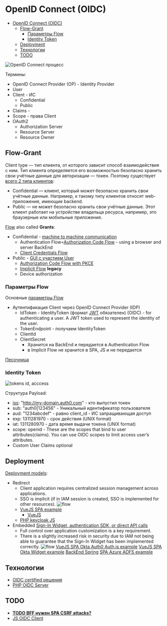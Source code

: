 # OpenID Connect (OIDC)

- [OpenID Connect (OIDC)](#openid-connect-oidc)
	- [Flow-Grant](#flow-grant)
		- [Параметры Flow](#параметры-flow)
		- [Identity Token](#identity-token)
	- [Deployment](#deployment)
	- [Технологии](#технологии)
	- [TODO](#todo)

![OpenID Сonnect процесс](https://habrastorage.org/r/w1560/getpro/habr/post_images/c13/afc/ee5/c13afcee5226ddb135df9836d3321b17.png)

Термины:

- OpenID Connect Provider (OP) - Identity Provider
- User
- Client - ИС
	- Confidential  
	- Public  
- Claims - 
- Scope - права Client
- OAuth2
	- Authorization Server
	- Resource Server
	- Resource Owner

## Flow-Grant

Client type — тип клиента, от которого зависит способ взаимодействия с ним. Тип клиента определяется его возможностью безопасно хранить свои учётные данные для авторизации — токен. Поэтому существует [всего 2 типа клиентов](https://habr.com/ru/company/dododev/blog/520046/):

- Confidential — клиент, который может безопасно хранить свои учётные данные. Например, к такому типу клиентов относят web-приложения, имеющие backend.
- Public — не может безопасно хранить свои учётные данные. Этот клиент работает на устройстве владельца ресурса, например, это браузерные или мобильные приложения.

[Flow](https://habr.com/ru/company/nixys/blog/566910/) also called __Grants__:

- Confidential - [machine to machine communication](https://docs.duendesoftware.com/identityserver/v6/overview/terminology/#machine-to-machine-communication)
	- Authentication Flow=[Authorization Code Flow](url) - using a browser and server BackEnd
	- [Client Credentials Flow](https://habr.com/ru/company/dododev/blog/520046/)
	<!-- ![scheme](https://habrastorage.org/r/w1560/getpro/habr/post_images/110/fe3/d4a/110fe3d4a29efd1af72da67ab06515ba.png) -->
- Public - [GUI с участием User](https://docs.duendesoftware.com/identityserver/v6/overview/terminology/#interactive-applications)
	- [Authorization Code Flow with PKCE](oauth.flow.ACwithPKCE.md)
	- [Implicit Flow](oauth.flow.implicit.md) __legacy__		
	- Device authorization

### Параметры Flow

Основные [параметры Flow](https://identityserver4.readthedocs.io/en/latest/quickstarts/1_client_credentials.html)

- Аутентификация Client через OpenID Connect Provider (IDP)
	- IdToken - IdentityToken (формат [JWT](../jwt.md) обязателен) (OIDC) - for authenticating a user. A JWT token used to represent the identity of the user.
	- TokenEndpoint - получаем IdentityToken
	- ClientId
	- ClientSecret
		- Хранится на BackEnd и передается в Authentication Flow
		- в Implicit Flow не хранится в SPA, JS и не передается

[Песочница](https://openidconnect.net/)

### Identity Token

![tokens id, acccess](https://images.ctfassets.net/23aumh6u8s0i/2y2MCTq87UqQ1uzCJsl4M/c6f127f738f0d13017ff47544958d880/id-token-vs-access-token.jpg)

Структура Payload:

- [iss](https://openid.net/specs/openid-connect-core-1_0.html#IDToken): "http://my-domain.auth0.com" - кто выпустил токен
- sub: "auth0|123456" - Уникальный идентификатор пользователя
- aud: "1234abcdef" - равно client_id - ИС запращивающая доступ
- exp: 1311281970 - срок действия (UNIX format)
- iat: 1311280970 - дата время выдачи токена (UNIX format)
- scope: openid - These are the scopes that bind to user attributes(claims). You can use OIDC scopes to limit access user’s attributes.
- Custom User Claims optional

## Deployment

[Deployment models](https://developer.okta.com/docs/concepts/redirect-vs-embedded/):

- Redirect
	- Client application requires centralized session management across applications.
	- SSO is implicit (if in IAM session is created, SSO is implemented for other resources).
	![flow](https://developer.okta.com/img/auth/OktaHosted.png)
	- [VueJS SPA example](https://developer.okta.com/docs/guides/sign-into-spa-redirect/vue/main/)
		- [VueJS](https://www.youtube.com/watch?app=desktop&v=sE02clzN_ok&ab_channel=hi5code)
	- [PHP keycloak JS](https://github.com/des1roer/sso-keycloak-php)
- Embedded [Sign-In Widget, authentication SDK, or direct API calls](https://developer.okta.com/docs/guides/sign-in-overview/main/#choose-your-auth)
	- Full control over application customization is a key requirement.
	- There is a slightly increased risk in security due to IAM not being able to guarantee that the Sign-In Widget has been implemented correctly.
	![flow](https://developer.okta.com/img/auth/CustomerHosted.png)
	[VueJS SPA Okta Auth0 Auth.js example](https://developer.okta.com/docs/guides/sign-in-to-spa-authjs/vue/main/)
	[VueJS SPA Okta Widget example](https://developer.okta.com/docs/guides/sign-in-to-spa-embedded-widget/vue/main/)
		[BackEnd Spring](https://developer.okta.com/blog/2021/10/04/spring-boot-spa)
	[SPA Azure ADFS example](https://learn.microsoft.com/en-us/azure/active-directory/develop/single-page-app-quickstart)

## Технологии

- [OIDC certified решения](https://openid.net/developers/certified/)
- [PHP OIDC Server](https://github.com/bshaffer/oauth2-server-php)

## TODO

- [__TODO BFF нужен SPA CSRF attacks?__](https://docs.duendesoftware.com/identityserver/v5/bff/overview/)
- [JS OIDC Client](https://github.com/IdentityModel/oidc-client-js/wiki)
